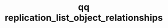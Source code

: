 ---
category: replication
command: replication_list_object_relationships
keywords: qq, qq_cli, replication_list_object_relationships
optional_options: []
permalink: /qq-cli-command-guide/replication/replication_list_object_relationships.html
positional_options: []
sidebar: qq_cli_command_reference_sidebar
summary: This section explains how to use the <code>qq replication_list_object_relationships</code>
  command.
synopsis: List all the existing object replication relationships.
title: qq replication_list_object_relationships
usage: qq replication_list_object_relationships [-h]

---